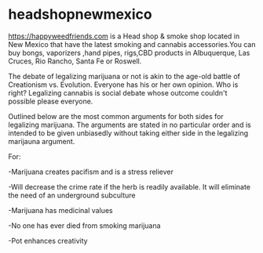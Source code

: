# headshopnewmexico
https://happyweedfriends.com is a Head shop & smoke shop located in New Mexico that have the latest smoking and cannabis accessories.You can buy bongs, vaporizers ,hand pipes, rigs,CBD products in Albuquerque, Las Cruces, Rio Rancho, Santa Fe or Roswell.

The debate of legalizing marijuana or not is akin to the age-old battle of Creationism vs. Evolution. Everyone has his or her own opinion. Who is right? Legalizing cannabis is social debate whose outcome couldn't possible please everyone.

Outlined below are the most common arguments for both sides for legalizing marijuana. The arguments are stated in no particular order and is intended to be given unbiasedly without taking either side in the legalizing marijauna argument.

For:

-Marijuana creates pacifism and is a stress reliever

-Will decrease the crime rate if the herb is readily available. It will eliminate the need of an underground subculture

-Marijuana has medicinal values

-No one has ever died from smoking marijuana

-Pot enhances creativity

